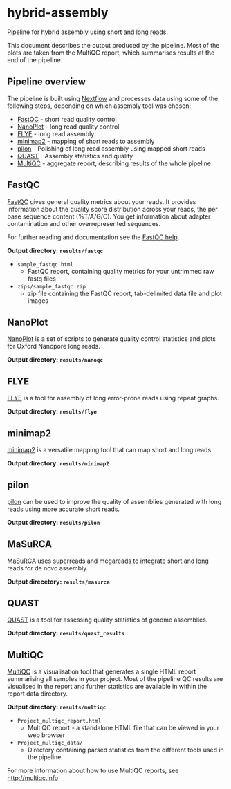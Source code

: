 # hybrid-assembly
Pipeline for hybrid assembly using short and long reads.

This document describes the output produced by the pipeline. Most of the plots are taken from the MultiQC report, which summarises results at the end of the pipeline.

## Pipeline overview
The pipeline is built using [Nextflow](https://www.nextflow.io/)
and processes data using some of the following steps, depending on which assembly tool was chosen:

* [FastQC](#fastqc) - short read quality control
* [NanoPlot](#nanoplot) - long read quality control
* [FLYE](#flye) - long read assembly
* [minimap2](#minimap2) - mapping of short reads to assembly
* [pilon](#pilon) - Polishing of long read assembly using mapped short reads
* [QUAST](#quast) - Assembly statistics and quality
* [MultiQC](#multiqc) - aggregate report, describing results of the whole pipeline

## FastQC
[FastQC](http://www.bioinformatics.babraham.ac.uk/projects/fastqc/) gives general quality metrics about your reads. It provides information about the quality score distribution across your reads, the per base sequence content (%T/A/G/C). You get information about adapter contamination and other overrepresented sequences.

For further reading and documentation see the [FastQC help](http://www.bioinformatics.babraham.ac.uk/projects/fastqc/Help/).

**Output directory: `results/fastqc`**

* `sample_fastqc.html`
  * FastQC report, containing quality metrics for your untrimmed raw fastq files
* `zips/sample_fastqc.zip`
  * zip file containing the FastQC report, tab-delimited data file and plot images

## NanoPlot
[NanoPlot](https://github.com/wdecoster/NanoPlot) is a set of scripts to generate quality control statistics and plots for Oxford Nanopore
long reads.

**Output directory: `results/nanoqc`**

## FLYE
[FLYE](https://github.com/fenderglass/Flye) is a tool for assembly of long error-prone reads using repeat graphs.

**Output directory: `results/flye`**

## minimap2
[minimap2](https://github.com/lh3/minimap2) is a versatile mapping tool that can map short and long reads.

**Output directory: `results/minimap2`**

## pilon
[pilon](https://github.com/broadinstitute/pilon) can be used to improve the quality of assemblies generated with long
reads using more accurate short reads.

**Output directory: `results/pilon`**

## MaSuRCA
[MaSuRCA](https://github.com/alekseyzimin/masurca) uses superreads and megareads to integrate short and long reads
for de novo assembly.

**Output direcetory: `results/masurca`**

## QUAST
[QUAST](http://quast.sourceforge.net/quast) is a tool for assessing quality statistics of genome assemblies.

**Output directory: `results/quast_results`**

## MultiQC
[MultiQC](http://multiqc.info) is a visualisation tool that generates a single HTML report summarising all samples in your project. Most of the pipeline QC results are visualised in the report and further statistics are available in within the report data directory.

**Output directory: `results/multiqc`**

* `Project_multiqc_report.html`
  * MultiQC report - a standalone HTML file that can be viewed in your web browser
* `Project_multiqc_data/`
  * Directory containing parsed statistics from the different tools used in the pipeline

For more information about how to use MultiQC reports, see http://multiqc.info
